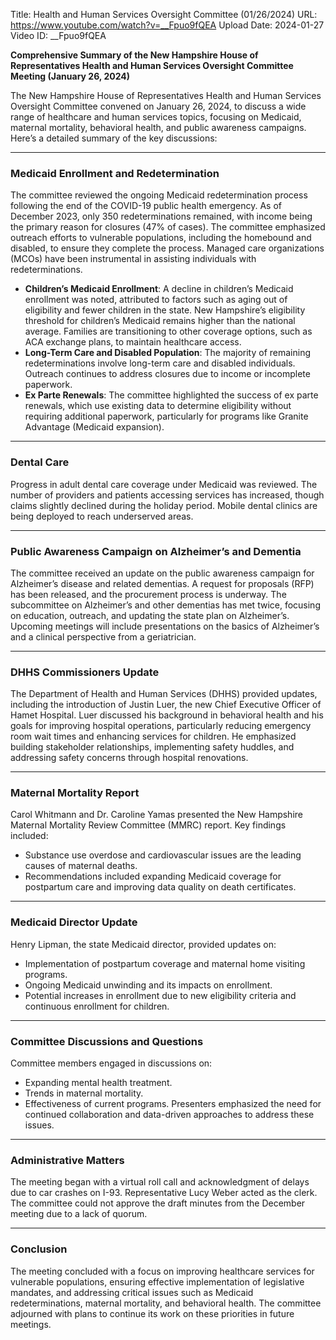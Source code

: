Title: Health and Human Services Oversight Committee (01/26/2024)
URL: https://www.youtube.com/watch?v=__Fpuo9fQEA
Upload Date: 2024-01-27
Video ID: __Fpuo9fQEA

**Comprehensive Summary of the New Hampshire House of Representatives Health and Human Services Oversight Committee Meeting (January 26, 2024)**

The New Hampshire House of Representatives Health and Human Services Oversight Committee convened on January 26, 2024, to discuss a wide range of healthcare and human services topics, focusing on Medicaid, maternal mortality, behavioral health, and public awareness campaigns. Here’s a detailed summary of the key discussions:

---

### **Medicaid Enrollment and Redetermination**
The committee reviewed the ongoing Medicaid redetermination process following the end of the COVID-19 public health emergency. As of December 2023, only 350 redeterminations remained, with income being the primary reason for closures (47% of cases). The committee emphasized outreach efforts to vulnerable populations, including the homebound and disabled, to ensure they complete the process. Managed care organizations (MCOs) have been instrumental in assisting individuals with redeterminations.

- **Children’s Medicaid Enrollment**: A decline in children’s Medicaid enrollment was noted, attributed to factors such as aging out of eligibility and fewer children in the state. New Hampshire’s eligibility threshold for children’s Medicaid remains higher than the national average. Families are transitioning to other coverage options, such as ACA exchange plans, to maintain healthcare access.
- **Long-Term Care and Disabled Population**: The majority of remaining redeterminations involve long-term care and disabled individuals. Outreach continues to address closures due to income or incomplete paperwork.
- **Ex Parte Renewals**: The committee highlighted the success of ex parte renewals, which use existing data to determine eligibility without requiring additional paperwork, particularly for programs like Granite Advantage (Medicaid expansion).

---

### **Dental Care**
Progress in adult dental care coverage under Medicaid was reviewed. The number of providers and patients accessing services has increased, though claims slightly declined during the holiday period. Mobile dental clinics are being deployed to reach underserved areas.

---

### **Public Awareness Campaign on Alzheimer’s and Dementia**
The committee received an update on the public awareness campaign for Alzheimer’s disease and related dementias. A request for proposals (RFP) has been released, and the procurement process is underway. The subcommittee on Alzheimer’s and other dementias has met twice, focusing on education, outreach, and updating the state plan on Alzheimer’s. Upcoming meetings will include presentations on the basics of Alzheimer’s and a clinical perspective from a geriatrician.

---

### **DHHS Commissioners Update**
The Department of Health and Human Services (DHHS) provided updates, including the introduction of Justin Luer, the new Chief Executive Officer of Hamet Hospital. Luer discussed his background in behavioral health and his goals for improving hospital operations, particularly reducing emergency room wait times and enhancing services for children. He emphasized building stakeholder relationships, implementing safety huddles, and addressing safety concerns through hospital renovations.

---

### **Maternal Mortality Report**
Carol Whitmann and Dr. Caroline Yamas presented the New Hampshire Maternal Mortality Review Committee (MMRC) report. Key findings included:
- Substance use overdose and cardiovascular issues are the leading causes of maternal deaths.
- Recommendations included expanding Medicaid coverage for postpartum care and improving data quality on death certificates.

---

### **Medicaid Director Update**
Henry Lipman, the state Medicaid director, provided updates on:
- Implementation of postpartum coverage and maternal home visiting programs.
- Ongoing Medicaid unwinding and its impacts on enrollment.
- Potential increases in enrollment due to new eligibility criteria and continuous enrollment for children.

---

### **Committee Discussions and Questions**
Committee members engaged in discussions on:
- Expanding mental health treatment.
- Trends in maternal mortality.
- Effectiveness of current programs.
Presenters emphasized the need for continued collaboration and data-driven approaches to address these issues.

---

### **Administrative Matters**
The meeting began with a virtual roll call and acknowledgment of delays due to car crashes on I-93. Representative Lucy Weber acted as the clerk. The committee could not approve the draft minutes from the December meeting due to a lack of quorum.

---

### **Conclusion**
The meeting concluded with a focus on improving healthcare services for vulnerable populations, ensuring effective implementation of legislative mandates, and addressing critical issues such as Medicaid redeterminations, maternal mortality, and behavioral health. The committee adjourned with plans to continue its work on these priorities in future meetings.